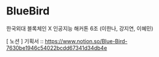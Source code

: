 # BlueBird
한국외대 블록체인 X 인공지능 해커톤 6조 (이한나, 강지연, 이혜민)

[ 노션 ] 기획서 :: https://www.notion.so/Blue-Bird-7630be1946c54022bcdd67341d34db4e
